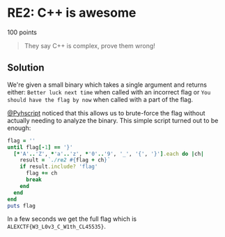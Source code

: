 # RE2: C++ is awesome

100 points
> They say C++ is complex, prove them wrong!

## Solution

We're given a small binary which takes a single argument and returns either:
`Better luck next time` when called with an incorrect flag or `You should have
the flag by now` when called with a part of the flag.

[@Pyhscript](https://github.com/Pyhscript) noticed that this allows us to brute-force the flag without actually
needing to analyze the binary. This simple script turned out to be enough:
```ruby
flag = ''
until flag[-1] == '}'
  [*'A'..'Z', *'a'..'z', *'0'..'9', '_', '{', '}'].each do |ch|
    result = `./re2 #{flag + ch}`
    if result.include? 'flag'
      flag += ch
      break
    end
  end
end
puts flag
```

In a few seconds we get the full flag which is
`ALEXCTF{W3_L0v3_C_W1th_CL45535}`.
